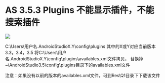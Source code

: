 AS 3.5.3 Plugins 不能显示插件，不能搜索插件
=====

![](img/Q1/1.png)

C:\Users\用户名\.AndroidStudioX.Y\config\plugins 其中的X或Y对应当前版本3.3，3.4，3.5
将C:\Users\用户名\.AndroidStudioX.Y\config\plugins\availables.xml文件拷贝，
替换掉~\AndroidStudio3.5\config\plugins目录下的availables.xml文件

注意：如果没有以前的版本的availables.xml文件，可到Res\Q1目录下下载该文件


